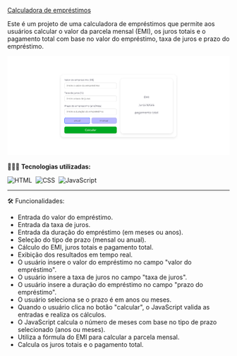 <a href="https://calcularemprestimojs.netlify.app/">Calculadora de empréstimos</a>

<p>Este é um projeto de uma calculadora de empréstimos que permite aos usuários calcular o valor da parcela mensal (EMI), os juros totais e o pagamento total com base no valor do empréstimo, taxa de juros e prazo do empréstimo.</p>
</div>

![previw](readme-video/preview.png)

👨🏼‍💻 <b>Tecnologias utilizadas:</b>

![HTML](https://img.shields.io/badge/-HTML-0D1117?style=for-the-badge&logo=html5&labelColor=0D1117)&nbsp;
![CSS](https://img.shields.io/badge/-CSS-0D1117?style=for-the-badge&logo=CSS3&logoColor=blue&labelColor=0D1117)&nbsp;
![JavaScript](https://img.shields.io/badge/-javascript-0D1117?style=for-the-badge&logo=javascript&logoColor=yellow&labelColor=0D1117)&nbsp;<hr>

🛠️ Funcionalidades:

- Entrada do valor do empréstimo.
- Entrada da taxa de juros.
- Entrada da duração do empréstimo (em meses ou anos).
- Seleção do tipo de prazo (mensal ou anual).
- Cálculo do EMI, juros totais e pagamento total.
- Exibição dos resultados em tempo real.
- O usuário insere o valor do empréstimo no campo "valor do empréstimo".
- O usuário insere a taxa de juros no campo "taxa de juros".
- O usuário insere a duração do empréstimo no campo "prazo do empréstimo".
- O usuário seleciona se o prazo é em anos ou meses.
- Quando o usuário clica no botão "calcular", o JavaScript valida as entradas e realiza os cálculos.
- O JavaScript calcula o número de meses com base no tipo de prazo selecionado (anos ou meses).
- Utiliza a fórmula do EMI para calcular a parcela mensal.
- Calcula os juros totais e o pagamento total.
